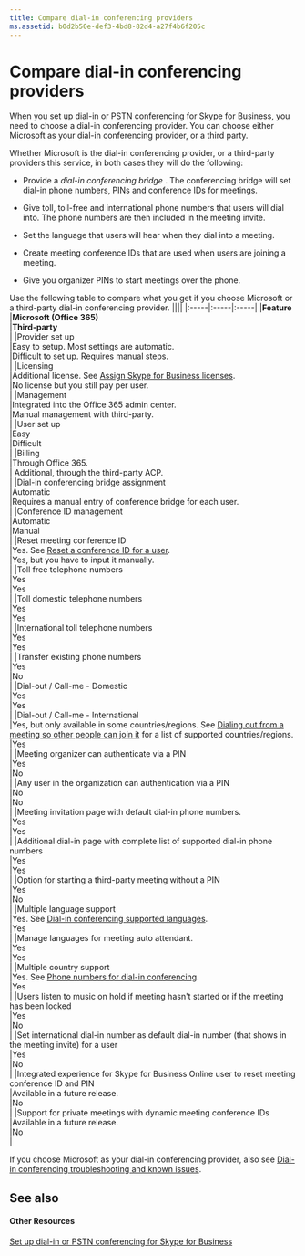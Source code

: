 ```yaml
---
title: Compare dial-in conferencing providers
ms.assetid: b0d2b50e-def3-4bd8-82d4-a27f4b6f205c
---
```



# Compare dial-in conferencing providers

When you set up dial-in or PSTN conferencing for Skype for Business, you need to choose a dial-in conferencing provider. You can choose either Microsoft as your dial-in conferencing provider, or a third party. 
  
    
    

Whether Microsoft is the dial-in conferencing provider, or a third-party providers this service, in both cases they will do the following: 
- Provide a  *dial-in conferencing bridge*  . The conferencing bridge will set dial-in phone numbers, PINs and conference IDs for meetings.
    
  
- Give toll, toll-free and international phone numbers that users will dial into. The phone numbers are then included in the meeting invite.
    
  
- Set the language that users will hear when they dial into a meeting.
    
  
- Create meeting conference IDs that are used when users are joining a meeting.
    
  
- Give you organizer PINs to start meetings over the phone.
    
  
Use the following table to compare what you get if you choose Microsoft or a third-party dial-in conferencing provider.
||||
|:-----|:-----|:-----|
|**Feature** <br/> |**Microsoft (Office 365)** <br/> |**Third-party** <br/> |
|Provider set up  <br/> |Easy to setup. Most settings are automatic.  <br/> |Difficult to set up. Requires manual steps.  <br/> |
|Licensing  <br/> |Additional license. See  [Assign Skype for Business licenses](assign-skype-for-business-licenses.md).  <br/> |No license but you still pay per user.  <br/> |
|Management  <br/> |Integrated into the Office 365 admin center.  <br/> |Manual management with third-party.  <br/> |
|User set up  <br/> |Easy  <br/> |Difficult  <br/> |
|Billing  <br/> |Through Office 365.  <br/> | Additional, through the third-party ACP. <br/> |
|Dial-in conferencing bridge assignment  <br/> |Automatic  <br/> |Requires a manual entry of conference bridge for each user.  <br/> |
|Conference ID management  <br/> |Automatic  <br/> |Manual  <br/> |
|Reset meeting conference ID  <br/> |Yes. See  [Reset a conference ID for a user](reset-a-conference-id-for-a-user.md).  <br/> |Yes, but you have to input it manually.  <br/> |
|Toll free telephone numbers  <br/> |Yes  <br/> |Yes  <br/> |
|Toll domestic telephone numbers  <br/> |Yes  <br/> |Yes  <br/> |
|International toll telephone numbers  <br/> |Yes  <br/> |Yes  <br/> |
|Transfer existing phone numbers  <br/> |Yes  <br/> |No  <br/> |
|Dial-out / Call-me - Domestic  <br/> |Yes  <br/> |Yes  <br/> |
|Dial-out / Call-me - International  <br/> |Yes, but only available in some countries/regions. See  [Dialing out from a meeting so other people can join it](dialing-out-from-a-meeting-so-other-people-can-join-it.md) for a list of supported countries/regions. <br/> |Yes  <br/> |
|Meeting organizer can authenticate via a PIN  <br/> |Yes  <br/> |No  <br/> |
|Any user in the organization can authentication via a PIN  <br/> |No  <br/> |No  <br/> |
|Meeting invitation page with default dial-in phone numbers.  <br/> |Yes  <br/> |Yes  <br/> |
|Additional dial-in page with complete list of supported dial-in phone numbers  <br/> |Yes  <br/> |Yes  <br/> |
|Option for starting a third-party meeting without a PIN  <br/> |Yes  <br/> |No  <br/> |
|Multiple language support  <br/> |Yes. See  [Dial-in conferencing supported languages](dial-in-conferencing-supported-languages.md).  <br/> |Yes  <br/> |
|Manage languages for meeting auto attendant.  <br/> |Yes  <br/> |Yes  <br/> |
|Multiple country support  <br/> |Yes. See  [Phone numbers for dial-in conferencing](phone-numbers-for-dial-in-conferencing.md).  <br/> |Yes  <br/> |
|Users listen to music on hold if meeting hasn't started or if the meeting has been locked  <br/> |Yes  <br/> |No  <br/> |
|Set international dial-in number as default dial-in number (that shows in the meeting invite) for a user  <br/> |Yes  <br/> |No  <br/> |
|Integrated experience for Skype for Business Online user to reset meeting conference ID and PIN  <br/> |Available in a future release.  <br/> |No  <br/> |
|Support for private meetings with dynamic meeting conference IDs  <br/> |Available in a future release.  <br/> |No  <br/> |
   
If you choose Microsoft as your dial-in conferencing provider, also see  [Dial-in conferencing troubleshooting and known issues](dial-in-conferencing-troubleshooting-and-known-issues.md).
## See also


#### Other Resources


  
    
    
 [Set up dial-in or PSTN conferencing for Skype for Business](set-up-dial-in-or-pstn-conferencing-for-skype-for-business.md)
